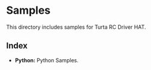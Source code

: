 # Samples
This directory includes samples for Turta RC Driver HAT.

## Index
* __Python:__ Python Samples.
